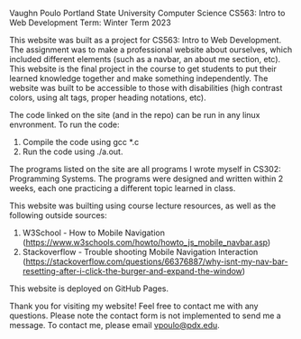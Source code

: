 Vaughn Poulo
Portland State University
Computer Science
CS563: Intro to Web Development
Term: Winter Term 2023

This website was built as a project for CS563: Intro to Web Development. The assignment was to make a professional website about ourselves, which included different elements (such as a navbar, an about me section, etc). This website is the final project in the course to get students to put their learned knowledge together and make something independently. The website was built to be accessible to those with disabilities (high contrast colors, using alt tags, proper heading notations, etc).

The code linked on the site (and in the repo) can be run in any linux envronment.
To run the code:

1. Compile the code using gcc \*.c
2. Run the code using ./a.out.

The programs listed on the site are all programs I wrote myself in CS302: Programming Systems. The programs were designed and written within 2 weeks, each one practicing a different topic learned in class.

This website was builting using course lecture resources, as well as the following outside sources:

1. W3School - How to Mobile Navigation (https://www.w3schools.com/howto/howto_js_mobile_navbar.asp)
2. Stackoverflow - Trouble shooting Mobile Navigation Interaction (https://stackoverflow.com/questions/66376887/why-isnt-my-nav-bar-resetting-after-i-click-the-burger-and-expand-the-window)

This website is deployed on GitHub Pages.

Thank you for visiting my website! Feel free to contact me with any questions. Please note the contact form is not implemented to send me a message. To contact me, please email vpoulo@pdx.edu.
